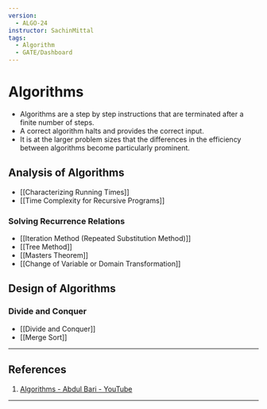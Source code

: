 ```yaml
---
version:
  - ALGO-24
instructor: SachinMittal
tags:
  - Algorithm
  - GATE/Dashboard
---
```

# Algorithms
- Algorithms are a step by step instructions that are terminated after a finite number of steps.
- A correct algorithm halts and provides the correct input.
- It is at the larger problem sizes that the differences in the efficiency between algorithms become particularly prominent.

## Analysis of Algorithms
- [[Characterizing Running Times]]
- [[Time Complexity for Recursive Programs]]

### Solving Recurrence Relations
- [[Iteration Method (Repeated Substitution Method)]]
- [[Tree Method]]
- [[Masters Theorem]]
- [[Change of Variable or Domain Transformation]]

## Design of Algorithms

### Divide and Conquer
- [[Divide and Conquer]]
- [[Merge Sort]]


---

## References

1. [Algorithms - Abdul Bari - YouTube](https://www.youtube.com/playlist?list=PLDN4rrl48XKpZkf03iYFl-O29szjTrs_O)

---
